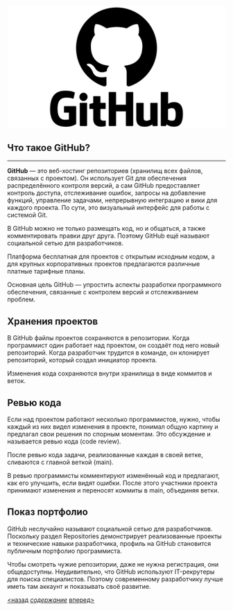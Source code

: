 ![](github.png)

## Что такое GitHub?
---
**GitHub** — это веб-хостинг репозиториев (хранилищ всех файлов, связанных с проектом). Он использует Git для обеспечения распределённого контроля версий, а сам GitHub предоставляет контроль доступа, отслеживание ошибок, запросы на добавление функций, управление задачами, непрерывную интеграцию и вики для каждого проекта. По сути, это визуальный интерфейс для работы с системой Git. 

В GitHub можно не только размещать код, но и общаться, а также комментировать правки друг друга. Поэтому GitHub ещё называют социальной сетью для разработчиков.

Платформа бесплатная для проектов с открытым исходным кодом, а для крупных корпоративных проектов предлагаются различные платные тарифные планы.

Основная цель GitHub — упростить аспекты разработки программного обеспечения, связанные с контролем версий и отслеживанием проблем.

## Хранения проектов

В GitHub файлы проектов сохраняются в репозитории. Когда программист один работает над проектом, он создаёт под него новый репозиторий. Когда разработчик трудится в команде, он клонирует репозиторий, который создал инициатор проекта.

Изменения кода сохраняются внутри хранилища в виде коммитов и веток.

## Ревью кода

Если над проектом работают несколько программистов, нужно, чтобы каждый из них видел изменения в проекте, понимал общую картину и предлагал свои решения по спорным моментам. Это обсуждение и называется ревью кода (code review).

После ревью кода задачи, реализованные каждая в своей ветке, сливаются с главной веткой (main).

В ревью программисты комментируют изменённый код и предлагают, как его улучшить, если видят ошибки. После этого участники проекта принимают изменения и переносят коммиты в main, объединяя ветки.

## Показ портфолио

GitHub неслучайно называют социальной сетью для разработчиков. Поскольку раздел Repositories демонстрирует реализованные проекты и технические навыки разработчика, профиль на GitHub становится публичным портфолио программиста.

Чтобы смотреть чужие репозитории, даже не нужна регистрация, они общедоступны. Неудивительно, что GitHub используют IT-рекрутеры для поиска специалистов. Поэтому современному разработчику лучше иметь там аккаунт и показывать своё развитие.

[<назад](gitfork.md) [*содержание*](readme.md) [вперед>](advantagesgithub.md)


